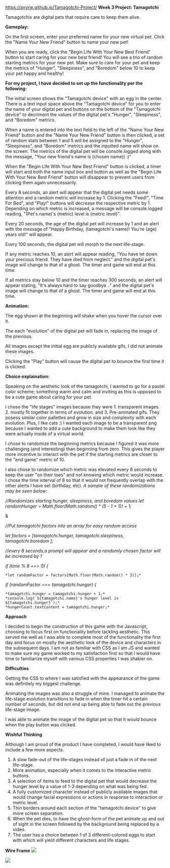 https://avyrie.github.io/Tamagotchi-Project/
**Week 3 Project: Tamagotchi**

Tamagotchis are digital pets that require care to keep them alive.

**Gameplay:**

On the first screen, enter your preferred name for your new virtual pet. Click the "Name Your New Friend" button to name your new pet! 

When you are ready, click the "Begin Life With Your New Best Friend" button to start caring for your new best friend! You will see a trio of random starting metrics for your new pet. Make sure to care for your pet and keep the metrics of "Hunger", "Sleepiness", and "Boredom" below 10 to keep your pet happy and healthy!

**For my project, I have decided to set up the functionality per the following:**

The initial screen shows the "Tamagotchi device" with an egg in the center. There is a text input space above the "Tamagotchi device" for you to enter the name of your digital pet and buttons on the bottom of the "Tamagotchi device" to decriment the values of the digital pet's "Hunger", "Sleepiness", and "Boredom" metrics.

When a name is entered into the text field to the left of the "Name Your New Friend" button and the "Name Your New Friend" button is then clicked, a set of random stats between 1 and 5 will be assigned to the "Hunger", "Sleepiness", and "Boredom" metrics and the inputted name will show on the screen. The metrics of the digital pet will be console.logged along with the message, "Your new friend's name is (chosen name)) :)"

When the "Begin Life With Your New Best Friend" button is clicked, a timer will start and both the name input box and button as well as the "Begin Life With Your New Best Friend" button will disappear to prevent users from clicking them again unnecessarily. 

Every 8 seconds, an alert will appear that the digital pet needs some attention and a random metric will increase by 1. Clicking the "Feed!", "Time For Bed", and "Play!" buttons will decrease the respective metric by 1. Depending on which metric is increased, a message will be console.logged reading, "(Pet's name)'s (metric) level is (metric level)".

Every 20 seconds, the age of the digital pet will increase by 1 and an alert with the message of "Happy Birthday, (tamagotchi's name)! You're (age) years old!" will appear.

Every 100 seconds, the digital pet will morph to the next life-stage.

If any metric reaches 10, an alert will appear reading, "You have let down your precious friend. They have died from neglect." and the digital pet's image will change to that of a ghost. The timer and game will end at this time.

If all metrics stay below 10 and the timer reaches 300 seconds, an alert will appear stating, "It's always hard to say goodbye..." and the digital pet's image will change to that of a ghost. The timer and game will end at this time.

**Animation:**

The egg shown at the beginning will shake when you hover the cursor over it.

The each "evolution" of the digital pet will fade in, replacing the image of the previous. 

All images except the initial egg are publicly available gifs, I did not animate these images.

Clicking the "Play" button will cause the digital pet to bounce the first time it is clicked.

**Choice explaination:**

Speaking on the aesthetic look of the tamagotchi, I wanted to go for a pastel color scheme; something warm and calm and inviting as this is upposed to be a cute game about caring for your pet.

I chose the "life stages" images because they were 1. transparent images. 2. mostly fit together in terms of evolution. and 3. Pre-animated gifs. They posess similar color pallettes and grow in size and complexity with each evolution. Plus, I like cats :) I wanted each image to be a transparent png because I wanted to add a cute background to make them look like they were actually inside of a virtual world.

I chose to randomize the beginning metrics because I figured it was more challenging (and interesting) than beginning from zero. This gives the player more incentive to interact with the pet if the starting metrics are closer to the "end game" metric of 10.

I also chose to randomize which metric was elevated every 8 seconds to keep the user "on their toes" and not knowing which metric would increase. I chose the time interval of 8 so that it would not frequently overlap with the other alerts I have set (birthday, etc). *A sample of these randomizations may be seen below:*

*//Randomizes starting hunger, sleepiness, and boredom values*
*let randomHunger = Math.floor(Math.random() * (5 - 1 + 1)) + 1;*

&

*//Put tamagotchi factors into an array for easy random access*

*let factors = [tamagotchi.hunger, tamagotchi.sleepiness, tamagotchi.boredom ];*

*//every 8 seconds,a prompt will appear and a randomly chosen factor will be increased by 1*

*if (time % 8 === 0) {*

    *let randomFactor = factors[Math.floor(Math.random() * 3)];*

*if (randomFactor === tamagotchi.hunger) {*

    *tamagotchi.hunger = tamagotchi.hunger + 1;*
    *console.log(`${tamagotchi.name}'s hunger level is ${tamagotchi.hunger}`);*
    *hungerCount.textContent = tamagotchi.hunger;*

**Approach**

I decided to begin the construction of this game with the Javascript, choosing to focus first on functionality before tackling aesthetic. This served me well as I was able to complete most of the functionality the first day and focus on mostly the aesthetic look of the device and characters in the subsequent days. I am not as familiar with CSS as I am JS and wanted to make sure my game worked to my satisfaction first so that I would have time to familiarize myself with various CSS properties I was shakier on.

**Difficulties**

Getting the CSS to where I was satisfied with the appearance of the game was definitely my biggest challenge.

Animating the images was also a struggle of mine. I managed to animate the life-stage evolution transitions to fade in when the timer hit a certain number of seconds, but did not end up being able to fade out the previous life-stage image.

I was able to animate the image of the digital pet so that it would bounce when the play button was clicked.

**Wishful Thinking**

Although I am proud of the product I have completed, I would have liked to include a few more aspects.

1. A slow fade-out of the life-stages instead of just a fade in of the next life-stage.
2. More animation, especially when it comes to the interactive metric buttons.
3. A selection of items to feed to the digital pet that would decrease the hunger level by a value of 1-3 depending on what was being fed.
4. A fully customized character instead of publicly available images that would change facial expressions or actions in response to interaction or metric level.
5. Thin borders around each section of the "tamagotchi device" to give more screen separation.
6. When the pet dies, to have the ghost-form of the pet animate up and out of sight in the screen followed by the background being replaced by a video.
7. The user has a choice between 1 of 3 different-colored eggs to start with which will yield different characters and life stages.

**Wire Frame**
<img src="./assets/20200626_094836.jpg"/>

<img src="./assets/20200626_094851.jpg"/>
